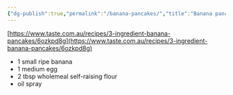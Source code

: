 ```yaml
---
{"dg-publish":true,"permalink":"/banana-pancakes/","title":"Banana pancakes","tags":["recipe"]}
---
```



[https://www.taste.com.au/recipes/3-ingredient-banana-pancakes/6ozkpd8g](https://www.taste.com.au/recipes/3-ingredient-banana-pancakes/6ozkpd8g)

- 1 small ripe banana
- 1 medium egg
- 2 tbsp wholemeal self-raising flour
- oil spray
